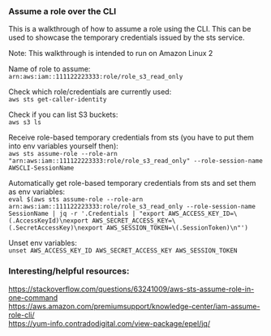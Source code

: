 
### Assume a role over the CLI

This is a walkthrough of how to assume a role using the CLI. This can be used to showcase the temporary credentials issued by the sts service.

Note: This walkthrough is intended to run on Amazon Linux 2

Name of role to assume: <br>
`arn:aws:iam::111122223333:role/role_s3_read_only`

Check which role/credentials are currently used:<br>
`aws sts get-caller-identity`

Check if you can list S3 buckets: <br>
`aws s3 ls`

Receive role-based temporary credentials from sts (you have to put them into env variables yourself then): <br>
`aws sts assume-role --role-arn "arn:aws:iam::111122223333:role/role_s3_read_only" --role-session-name AWSCLI-SessionName`

Automatically get role-based temporary credentials from sts  and set them as env variables: <br>
`eval $(aws sts assume-role --role-arn arn:aws:iam::111122223333:role/role_s3_read_only --role-session-name SessionName | jq -r '.Credentials | "export AWS_ACCESS_KEY_ID=\(.AccessKeyId)\nexport AWS_SECRET_ACCESS_KEY=\(.SecretAccessKey)\nexport AWS_SESSION_TOKEN=\(.SessionToken)\n"')`

Unset env variables: <br>
`unset AWS_ACCESS_KEY_ID AWS_SECRET_ACCESS_KEY AWS_SESSION_TOKEN`

### Interesting/helpful resources:
https://stackoverflow.com/questions/63241009/aws-sts-assume-role-in-one-command <br>
https://aws.amazon.com/premiumsupport/knowledge-center/iam-assume-role-cli/ <br>
https://yum-info.contradodigital.com/view-package/epel/jq/ <br>

